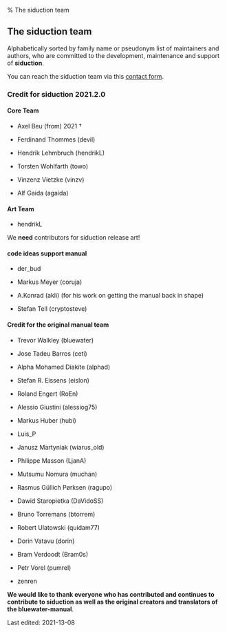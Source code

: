 % The siduction team

## The siduction team

Alphabetically sorted by family name or pseudonym list of maintainers and authors, who are committed to the development, maintenance and support of **siduction**.

You can reach the siduction team via this [contact form](https://forum.siduction.org/index.php?action=contact).


### Credit for siduction 2021.2.0

#### Core Team

+ Axel Beu (from) 2021 †

+ Ferdinand Thommes (devil) 

+ Hendrik Lehmbruch (hendrikL)

+ Torsten Wohlfarth (towo)

+ Vinzenz Vietzke (vinzv)

+ Alf Gaida (agaida)

#### Art Team

+ hendrikL

We **need** contributors for siduction release art!

#### code ideas support manual

+ der_bud

+ Markus Meyer (coruja)

+ A.Konrad (akli) (for his work on getting the manual back in shape)

+ Stefan Tell (cryptosteve)

#### Credit for the original manual team

+ Trevor Walkley (bluewater)

+ Jose Tadeu Barros (ceti)

+ Alpha Mohamed Diakite (alphad)

+ Stefan R. Eissens (eislon)

+ Roland Engert (RoEn)

+ Alessio Giustini (alessiog75)

+ Markus Huber (hubi)

+ Luis_P

+ Janusz Martyniak (wiarus_old)

+ Philippe Masson (LjanA)

+ Mutsumu Nomura (muchan)

+ Rasmus Güllich Pørksen (ragupo)

+ Dawid Staropietka (DaVidoSS)

+ Bruno Torremans (btorrem)

+ Robert Ulatowski (quidam77)

+ Dorin Vatavu (dorin)

+ Bram Verdoodt (Bram0s)

+ Petr Vorel (pumrel)

+ zenren

**We would like to thank everyone who has contributed and continues to contribute to siduction as well as the original creators and translators of the bluewater-manual**.

<div id="rev">Last edited: 2021-13-08</div>
